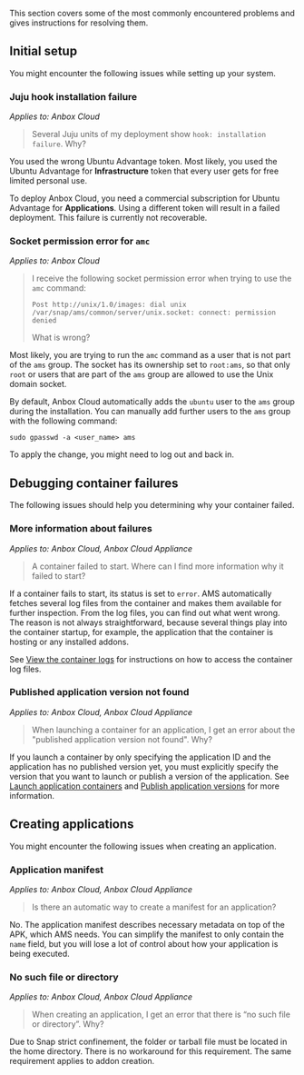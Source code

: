 This section covers some of the most commonly encountered problems and gives instructions for resolving them.

## Initial setup

You might encounter the following issues while setting up your system.

### Juju hook installation failure

*Applies to: Anbox Cloud*

> Several Juju units of my deployment show `hook: installation failure`. Why?

You used the wrong Ubuntu Advantage token. Most likely, you used the Ubuntu Advantage for **Infrastructure** token that every user gets for free limited personal use.

To deploy Anbox Cloud, you need a commercial subscription for Ubuntu Advantage for **Applications**. Using a different token will result in a failed deployment. This failure is currently not recoverable.

### Socket permission error for `amc`

*Applies to: Anbox Cloud*

> I receive the following socket permission error when trying to use the `amc` command:
>
> ```text
> Post http://unix/1.0/images: dial unix /var/snap/ams/common/server/unix.socket: connect: permission denied
> ```
>
> What is wrong?

Most likely, you are trying to run the `amc` command as a user that is not part of the `ams` group. The socket has its ownership set to `root:ams`, so that only `root` or users that are part of the `ams` group are allowed to use the Unix domain socket.

By default, Anbox Cloud automatically adds the `ubuntu` user to the `ams` group during the installation. You can manually add further users to the `ams` group with the following command:

    sudo gpasswd -a <user_name> ams

To apply the change, you might need to log out and back in.

## Debugging container failures

The following issues should help you determining why your container failed.

### More information about failures

*Applies to: Anbox Cloud, Anbox Cloud Appliance*

> A container failed to start. Where can I find more information why it failed to start?

If a container fails to start, its status is set to `error`. AMS automatically fetches several log files from the container and makes them available for further inspection. From the log files, you can find out what went wrong. The reason is not always straightforward, because several things play into the container startup, for example, the application that the container is hosting or any installed addons.

See [View the container logs](https://discourse.ubuntu.com/t/view-the-container-logs/24329) for instructions on how to access the container log files.

### Published application version not found

*Applies to: Anbox Cloud, Anbox Cloud Appliance*

> When launching a container for an application, I get an error about the "published application version not found". Why?

If you launch a container by only specifying the application ID and the application has no published version yet, you must explicitly specify the version that you want to launch or publish a version of the application. See [Launch application containers](https://discourse.ubuntu.com/t/launch-a-container/24327#application-containers) and [Publish application versions](https://discourse.ubuntu.com/t/update-an-application/24201#publish-application-versions) for more information.

## Creating applications

You might encounter the following issues when creating an application.

### Application manifest

*Applies to: Anbox Cloud, Anbox Cloud Appliance*

> Is there an automatic way to create a manifest for an application?

No. The application manifest describes necessary metadata on top of the APK, which AMS needs. You can simplify the manifest to only contain the `name` field, but you will lose a lot of control about how your application is being executed.

### No such file or directory

*Applies to: Anbox Cloud, Anbox Cloud Appliance*

> When creating an application, I get an error that there is “no such file or directory”. Why?

Due to Snap strict confinement, the folder or tarball file must be located in the home directory. There is no workaround for this requirement. The same requirement applies to addon creation.
